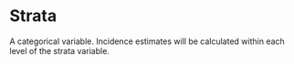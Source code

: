 # Strata

A categorical variable. Incidence estimates will be calculated within each level of the strata variable.
